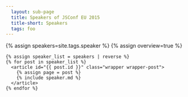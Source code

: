 ```yaml
---
  layout: sub-page
  title: Speakers of JSConf EU 2015
  title-short: Speakers
  tags: foo
---
```


{% assign speakers=site.tags.speaker %}
{% assign overview=true %}
<a style="display:none" href="https://maps.google.com" target="_blank"><img id="speakers_map" src="{{ site.speaker_index_base_url | uri_escape }}0xE10079%7Csize:tiny{% for post in speakers %}%7C{% if post.from != "" %}{{ post.from | cgi_escape }}{% endif %}{% endfor %}" /></a>

<!-- <section class="bg-pink-white bg-no-border">

  <div class="item-100">
    {% include facepile.md %}
  </div>

</section> -->

<section class="bg-pink-white bg-no-border">

    {% assign speaker_list = speakers | reverse %}
    {% for post in speaker_list %}
      <article id="{{ post.id }}" class="wrapper wrapper-post">
        {% assign page = post %}
        {% include speaker.md %}
      </article>
    {% endfor %}

</section>

